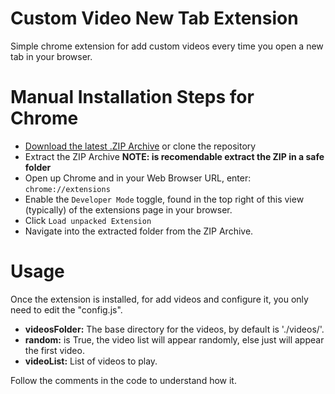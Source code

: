 # Custom Video New Tab Extension

Simple chrome extension for add custom videos every time you open a new tab in your browser.

# Manual Installation Steps for Chrome
- [Download the latest .ZIP Archive](https://github.com/bestiannn/custom-video-new-tab-extension/archive/refs/heads/master.zip) or clone the repository
- Extract the ZIP Archive **NOTE: is recomendable extract the ZIP in a safe folder**
- Open up Chrome and in your Web Browser URL, enter: `chrome://extensions`
- Enable the `Developer Mode` toggle, found in the top right of this view (typically) of the extensions page in your browser.
- Click `Load unpacked Extension`
- Navigate into the extracted folder from the ZIP Archive.

# Usage
Once the extension is installed, for add videos and configure it, you only need to edit the "config.js".

- **videosFolder:** The base directory for the videos, by default is './videos/'.
- **random:** is True, the video list will appear randomly, else just will appear the first video.
- **videoList:** List of videos to play.

Follow the comments in the code to understand how it. 